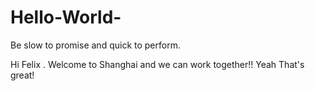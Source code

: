 # Hello-World-
Be slow to promise and quick to perform.

Hi Felix .
Welcome to Shanghai and we can work together!!
Yeah That's great!
